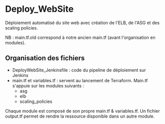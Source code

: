 # Deploy_WebSite
Déploiement automatisé du site web avec création de l'ELB, de l'ASG et des scaling policies.

NB : main.tf.old correspond à notre ancien main.tf (avant l'organisation en modules).

## Organisation des fichiers
- DeployWebSite_Jenkinsfile : code du pipeline de déploiement sur Jenkins
- main.tf et variables.tf : servent au lancement de Terraform. Main.tf s'appuie sur les modules suivants :
  - asg
  - elb
  - scaling_policies

Chaque module est composé de son propre main.tf & variables.tf. 
Un fichier output.tf permet de rendre la ressource disponible dans un autre module.
